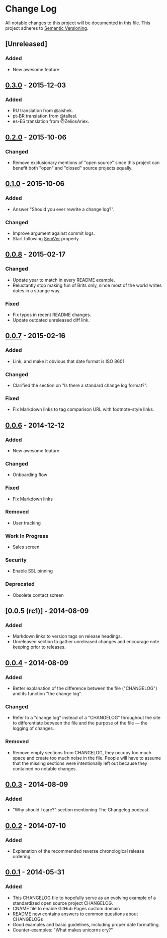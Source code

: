 # Change Log
All notable changes to this project will be documented in this file.
This project adheres to [Semantic Versioning](http://semver.org/).

## [Unreleased]
### Added
- New awesome feature

## [0.3.0] - 2015-12-03
### Added
- RU translation from @aishek.
- pt-BR translation from @tallesl.
- es-ES translation from @ZeliosAriex.

## [0.2.0] - 2015-10-06
### Changed
- Remove exclusionary mentions of "open source" since this project can benefit
both "open" and "closed" source projects equally.

## [0.1.0] - 2015-10-06
### Added
- Answer "Should you ever rewrite a change log?".

### Changed
- Improve argument against commit logs.
- Start following [SemVer](http://semver.org) properly.

## [0.0.8] - 2015-02-17
### Changed
- Update year to match in every README example.
- Reluctantly stop making fun of Brits only, since most of the world
  writes dates in a strange way.

### Fixed
- Fix typos in recent README changes.
- Update outdated unreleased diff link.

## [0.0.7] - 2015-02-16
### Added
- Link, and make it obvious that date format is ISO 8601.

### Changed
- Clarified the section on "Is there a standard change log format?".

### Fixed
- Fix Markdown links to tag comparison URL with footnote-style links.

## [0.0.6] - 2014-12-12
### Added
- New awesome feature

### Changed
- Onboarding flow

### Fixed
- Fix Markdown links

### Removed
- User tracking

### Work In Progress
- Sales screen

### Security
- Enable SSL pinning

### Deprecated
- Obsolete contact screen

## [0.0.5 (rc1)] - 2014-08-09
### Added
- Markdown links to version tags on release headings.
- Unreleased section to gather unreleased changes and encourage note
keeping prior to releases.

## [0.0.4] - 2014-08-09
### Added
- Better explanation of the difference between the file ("CHANGELOG")
and its function "the change log".

### Changed
- Refer to a "change log" instead of a "CHANGELOG" throughout the site
to differentiate between the file and the purpose of the file — the
logging of changes.

### Removed
- Remove empty sections from CHANGELOG, they occupy too much space and
create too much noise in the file. People will have to assume that the
missing sections were intentionally left out because they contained no
notable changes.

## [0.0.3] - 2014-08-09
### Added
- "Why should I care?" section mentioning The Changelog podcast.

## [0.0.2] - 2014-07-10
### Added
- Explanation of the recommended reverse chronological release ordering.

## [0.0.1] - 2014-05-31
### Added
- This CHANGELOG file to hopefully serve as an evolving example of a standardized open source project CHANGELOG.
- CNAME file to enable GitHub Pages custom domain
- README now contains answers to common questions about CHANGELOGs
- Good examples and basic guidelines, including proper date formatting.
- Counter-examples: "What makes unicorns cry?"

[0.0.1]: https://github.com/olivierlacan/keep-a-changelog/compare/...v0.0.1
[0.0.2]: https://github.com/olivierlacan/keep-a-changelog/compare/v0.0.1...v0.0.2
[0.0.3]: https://github.com/olivierlacan/keep-a-changelog/compare/v0.0.2...v0.0.3
[0.0.4]: https://github.com/olivierlacan/keep-a-changelog/compare/v0.0.3...v0.0.4
[0.0.5]: https://github.com/olivierlacan/keep-a-changelog/compare/v0.0.4...v0.0.5
[0.0.6]: https://github.com/olivierlacan/keep-a-changelog/compare/v0.0.5...v0.0.6
[0.0.7]: https://github.com/olivierlacan/keep-a-changelog/compare/v0.0.6...v0.0.7
[0.0.8]: https://github.com/olivierlacan/keep-a-changelog/compare/v0.0.7...v0.0.8
[0.1.0]: https://github.com/olivierlacan/keep-a-changelog/compare/v0.0.8...v0.1.0
[0.2.0]: https://github.com/olivierlacan/keep-a-changelog/compare/v0.1.0...v0.2.0
[0.3.0]: https://github.com/olivierlacan/keep-a-changelog/compare/v0.2.0...v0.3.0
